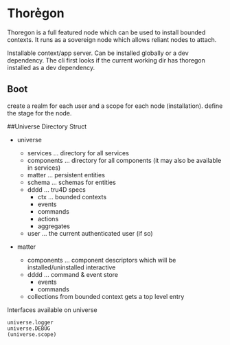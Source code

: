 Thore͛gon
========

Thoregon is a full featured node which can be used to install bounded contexts.
It runs as a sovereign node which allows reliant nodes to attach.

Installable context/app server. Can be installed globally or a dev dependency.
The cli first looks if the current working dir has thoregon installed as a dev dependency.

## Boot
create a realm for each user and a scope for each node (installation). 
define the stage for the node.

##Universe Directory Struct

- universe
    - services      ... directory for all services
    - components    ... directory for all components (it may also be available in services)
    - matter        ... persistent entities
    - schema        ... schemas for entities
    - dddd          ... tru4D specs 
        - ctx       ... bounded contexts
        - events
        - commands
        - actions
        - aggregates
    - user          ... the current authenticated user (if so)
    
- matter 
    - components    ... component descriptors which will be installed/uninstalled interactive
    - dddd          ... command & event store
        - events
        - commands
    - collections from bounded context gets a top level entry

Interfaces available on universe

    universe.logger
    universe.DEBUG
    (universe.scope)
